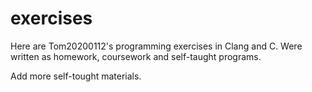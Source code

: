# exercises
Here are Tom20200112's programming exercises in Clang and C.
Were written as homework, coursework and self-taught programs. 

Add more self-tought materials.
